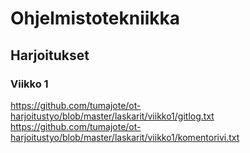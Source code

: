 # Ohjelmistotekniikka
## Harjoitukset
### Viikko 1
https://github.com/tumajote/ot-harjoitustyo/blob/master/laskarit/viikko1/gitlog.txt
https://github.com/tumajote/ot-harjoitustyo/blob/master/laskarit/viikko1/komentorivi.txt
